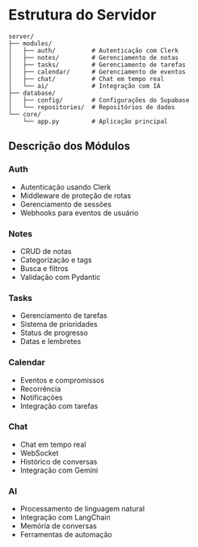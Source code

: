 # Estrutura do Servidor

```
server/
├── modules/
│   ├── auth/          # Autenticação com Clerk
│   ├── notes/         # Gerenciamento de notas
│   ├── tasks/         # Gerenciamento de tarefas
│   ├── calendar/      # Gerenciamento de eventos
│   ├── chat/          # Chat em tempo real
│   └── ai/            # Integração com IA
├── database/
│   ├── config/        # Configurações do Supabase
│   └── repositories/  # Repositórios de dados
└── core/
    └── app.py         # Aplicação principal
```

## Descrição dos Módulos

### Auth

- Autenticação usando Clerk
- Middleware de proteção de rotas
- Gerenciamento de sessões
- Webhooks para eventos de usuário

### Notes

- CRUD de notas
- Categorização e tags
- Busca e filtros
- Validação com Pydantic

### Tasks

- Gerenciamento de tarefas
- Sistema de prioridades
- Status de progresso
- Datas e lembretes

### Calendar

- Eventos e compromissos
- Recorrência
- Notificações
- Integração com tarefas

### Chat

- Chat em tempo real
- WebSocket
- Histórico de conversas
- Integração com Gemini

### AI

- Processamento de linguagem natural
- Integração com LangChain
- Memória de conversas
- Ferramentas de automação
